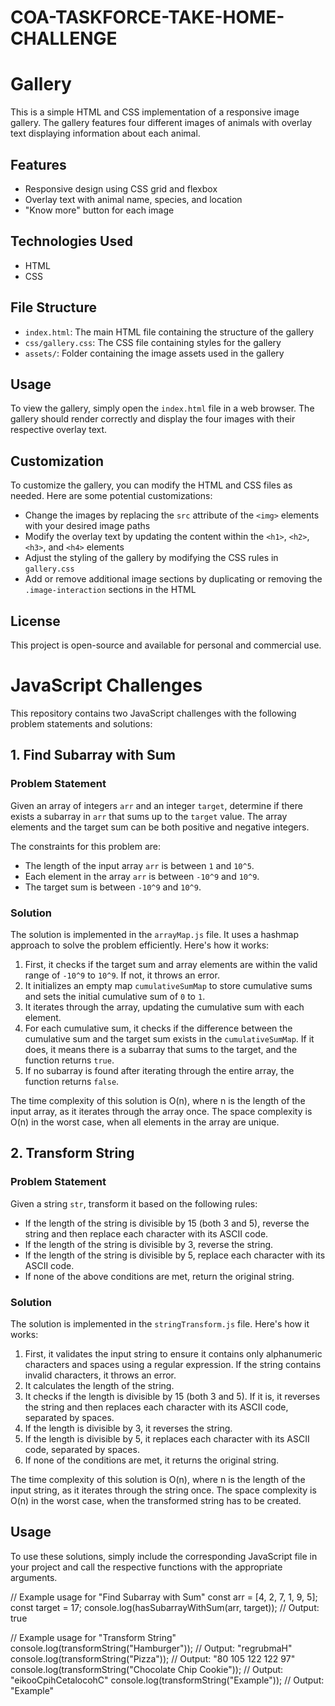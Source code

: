 # COA-TASKFORCE-TAKE-HOME-CHALLENGE 

# Gallery 
This is a simple HTML and CSS implementation of a responsive image gallery. The gallery features four different images of animals with overlay text displaying information about each animal.

## Features

- Responsive design using CSS grid and flexbox
- Overlay text with animal name, species, and location
- "Know more" button for each image

## Technologies Used

- HTML
- CSS

## File Structure

- `index.html`: The main HTML file containing the structure of the gallery
- `css/gallery.css`: The CSS file containing styles for the gallery
- `assets/`: Folder containing the image assets used in the gallery

## Usage

To view the gallery, simply open the `index.html` file in a web browser. The gallery should render correctly and display the four images with their respective overlay text.

## Customization

To customize the gallery, you can modify the HTML and CSS files as needed. Here are some potential customizations:

- Change the images by replacing the `src` attribute of the `<img>` elements with your desired image paths
- Modify the overlay text by updating the content within the `<h1>`, `<h2>`, `<h3>`, and `<h4>` elements
- Adjust the styling of the gallery by modifying the CSS rules in `gallery.css`
- Add or remove additional image sections by duplicating or removing the `.image-interaction` sections in the HTML

## License

This project is open-source and available for personal and commercial use.

# JavaScript Challenges

This repository contains two JavaScript challenges with the following problem statements and solutions:

## 1. Find Subarray with Sum

### Problem Statement

Given an array of integers `arr` and an integer `target`, determine if there exists a subarray in `arr` that sums up to the `target` value. The array elements and the target sum can be both positive and negative integers.

The constraints for this problem are:

- The length of the input array `arr` is between `1` and `10^5`.
- Each element in the array `arr` is between `-10^9` and `10^9`.
- The target sum is between `-10^9` and `10^9`.

### Solution

The solution is implemented in the `arrayMap.js` file. It uses a hashmap approach to solve the problem efficiently. Here's how it works:

1. First, it checks if the target sum and array elements are within the valid range of `-10^9` to `10^9`. If not, it throws an error.
2. It initializes an empty map `cumulativeSumMap` to store cumulative sums and sets the initial cumulative sum of `0` to `1`.
3. It iterates through the array, updating the cumulative sum with each element.
4. For each cumulative sum, it checks if the difference between the cumulative sum and the target sum exists in the `cumulativeSumMap`. If it does, it means there is a subarray that sums to the target, and the function returns `true`.
5. If no subarray is found after iterating through the entire array, the function returns `false`.

The time complexity of this solution is O(n), where n is the length of the input array, as it iterates through the array once. The space complexity is O(n) in the worst case, when all elements in the array are unique.

## 2. Transform String

### Problem Statement

Given a string `str`, transform it based on the following rules:

- If the length of the string is divisible by 15 (both 3 and 5), reverse the string and then replace each character with its ASCII code.
- If the length of the string is divisible by 3, reverse the string.
- If the length of the string is divisible by 5, replace each character with its ASCII code.
- If none of the above conditions are met, return the original string.

### Solution

The solution is implemented in the `stringTransform.js` file. Here's how it works:

1. First, it validates the input string to ensure it contains only alphanumeric characters and spaces using a regular expression. If the string contains invalid characters, it throws an error.
2. It calculates the length of the string.
3. It checks if the length is divisible by 15 (both 3 and 5). If it is, it reverses the string and then replaces each character with its ASCII code, separated by spaces.
4. If the length is divisible by 3, it reverses the string.
5. If the length is divisible by 5, it replaces each character with its ASCII code, separated by spaces.
6. If none of the conditions are met, it returns the original string.

The time complexity of this solution is O(n), where n is the length of the input string, as it iterates through the string once. The space complexity is O(n) in the worst case, when the transformed string has to be created.

## Usage

To use these solutions, simply include the corresponding JavaScript file in your project and call the respective functions with the appropriate arguments.


// Example usage for "Find Subarray with Sum"
const arr = [4, 2, 7, 1, 9, 5];
const target = 17;
console.log(hasSubarrayWithSum(arr, target)); // Output: true

// Example usage for "Transform String"
console.log(transformString("Hamburger")); // Output: "regrubmaH"
console.log(transformString("Pizza")); // Output: "80 105 122 122 97"
console.log(transformString("Chocolate Chip Cookie")); // Output: "eikooCpihCetalocohC"
console.log(transformString("Example")); // Output: "Example"